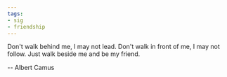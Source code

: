 ```yaml
---
tags:
- sig
- friendship
---
```




Don't walk behind me, I may not lead. Don't walk in front of me, I may not follow. Just walk beside me and be my friend. 

-- Albert Camus